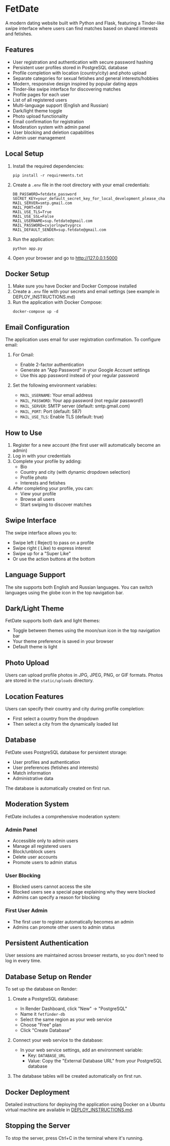 # FetDate

A modern dating website built with Python and Flask, featuring a Tinder-like swipe interface where users can find matches based on shared interests and fetishes.

## Features

- User registration and authentication with secure password hashing
- Persistent user profiles stored in PostgreSQL database
- Profile completion with location (country/city) and photo upload
- Separate categories for sexual fetishes and general interests/hobbies
- Modern, responsive design inspired by popular dating apps
- Tinder-like swipe interface for discovering matches
- Profile pages for each user
- List of all registered users
- Multi-language support (English and Russian)
- Dark/light theme toggle
- Photo upload functionality
- Email confirmation for registration
- Moderation system with admin panel
- User blocking and deletion capabilities
- Admin user management

## Local Setup

1. Install the required dependencies:
   ```
   pip install -r requirements.txt
   ```

2. Create a `.env` file in the root directory with your email credentials:
   ```
   DB_PASSWORD=fetdate_password
   SECRET_KEY=your_default_secret_key_for_local_development_please_change_in_production_5a7b9c3d1e2f4a6b8c9d0e1f2a3b4c5d6e7f8a9b0c1d2e3f4a5b6c7d8e9f0a1b2c3
   MAIL_SERVER=smtp.gmail.com
   MAIL_PORT=587
   MAIL_USE_TLS=True
   MAIL_USE_SSL=False
   MAIL_USERNAME=sup.fetdate@gmail.com
   MAIL_PASSWORD=cvjorlnpwtvygrcx
   MAIL_DEFAULT_SENDER=sup.fetdate@gmail.com
   ```

3. Run the application:
   ```
   python app.py
   ```

4. Open your browser and go to http://127.0.0.1:5000

## Docker Setup

1. Make sure you have Docker and Docker Compose installed
2. Create a `.env` file with your secrets and email settings (see example in DEPLOY_INSTRUCTIONS.md)
3. Run the application with Docker Compose:
   ```
   docker-compose up -d
   ```

## Email Configuration

The application uses email for user registration confirmation. To configure email:

1. For Gmail:
   - Enable 2-factor authentication
   - Generate an "App Password" in your Google Account settings
   - Use this app password instead of your regular password

2. Set the following environment variables:
   - `MAIL_USERNAME`: Your email address
   - `MAIL_PASSWORD`: Your app password (not regular password!)
   - `MAIL_SERVER`: SMTP server (default: smtp.gmail.com)
   - `MAIL_PORT`: Port (default: 587)
   - `MAIL_USE_TLS`: Enable TLS (default: true)

## How to Use

1. Register for a new account (the first user will automatically become an admin)
2. Log in with your credentials
3. Complete your profile by adding:
   - Bio
   - Country and city (with dynamic dropdown selection)
   - Profile photo
   - Interests and fetishes
4. After completing your profile, you can:
   - View your profile
   - Browse all users
   - Start swiping to discover matches

## Swipe Interface

The swipe interface allows you to:
- Swipe left ( Reject) to pass on a profile
- Swipe right ( Like) to express interest
- Swipe up for a "Super Like"
- Or use the action buttons at the bottom

## Language Support

The site supports both English and Russian languages. You can switch languages using the globe icon in the top navigation bar.

## Dark/Light Theme

FetDate supports both dark and light themes:
- Toggle between themes using the moon/sun icon in the top navigation bar
- Your theme preference is saved in your browser
- Default theme is light

## Photo Upload

Users can upload profile photos in JPG, JPEG, PNG, or GIF formats. Photos are stored in the `static/uploads` directory.

## Location Features

Users can specify their country and city during profile completion:
- First select a country from the dropdown
- Then select a city from the dynamically loaded list

## Database

FetDate uses PostgreSQL database for persistent storage:
- User profiles and authentication
- User preferences (fetishes and interests)
- Match information
- Administrative data

The database is automatically created on first run.

## Moderation System

FetDate includes a comprehensive moderation system:

### Admin Panel
- Accessible only to admin users
- Manage all registered users
- Block/unblock users
- Delete user accounts
- Promote users to admin status

### User Blocking
- Blocked users cannot access the site
- Blocked users see a special page explaining why they were blocked
- Admins can specify a reason for blocking

### First User Admin
- The first user to register automatically becomes an admin
- Admins can promote other users to admin status

## Persistent Authentication

User sessions are maintained across browser restarts, so you don't need to log in every time.

## Database Setup on Render

To set up the database on Render:

1. Create a PostgreSQL database:
   - In Render Dashboard, click "New" → "PostgreSQL"
   - Name it `fetfinder-db`
   - Select the same region as your web service
   - Choose "Free" plan
   - Click "Create Database"

2. Connect your web service to the database:
   - In your web service settings, add an environment variable:
     - Key: `DATABASE_URL`
     - Value: Copy the "External Database URL" from your PostgreSQL database

3. The database tables will be created automatically on first run.

## Docker Deployment

Detailed instructions for deploying the application using Docker on a Ubuntu virtual machine are available in [DEPLOY_INSTRUCTIONS.md](DEPLOY_INSTRUCTIONS.md).

## Stopping the Server

To stop the server, press Ctrl+C in the terminal where it's running.